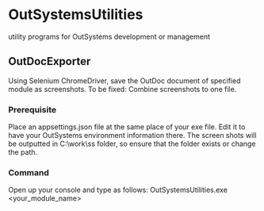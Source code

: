 # OutSystemsUtilities
utility programs for OutSystems development or management

## OutDocExporter
Using Selenium ChromeDriver, save the OutDoc document of specified module as screenshots.
To be fixed: Combine screenshots to one file.

### Prerequisite
Place an appsettings.json file at the same place of your exe file.
Edit it to have your OutSystems environment information there.
The screen shots will be outputted in C:\\work\ss folder, so ensure that the folder exists or change the path.

### Command
Open up your console and type as follows:
OutSystemsUtilities.exe <your_module_name>